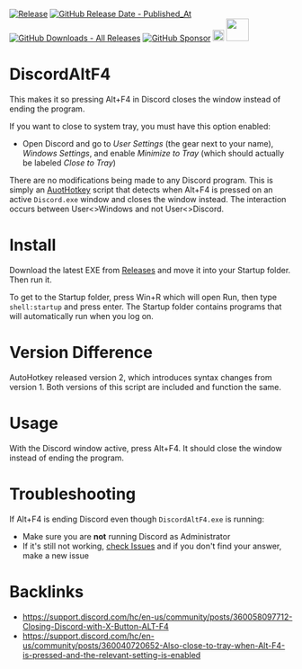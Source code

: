 [![Release](https://img.shields.io/github/v/release/asheroto/DiscordAltF4)](https://github.com/asheroto/DiscordAltF4/releases)
[![GitHub Release Date - Published_At](https://img.shields.io/github/release-date/asheroto/DiscordAltF4)](https://github.com/asheroto/DiscordAltF4/releases)
[![GitHub Downloads - All Releases](https://img.shields.io/github/downloads/asheroto/DiscordAltF4/total)](https://github.com/asheroto/DiscordAltF4/releases)
[![GitHub Sponsor](https://img.shields.io/github/sponsors/asheroto?label=Sponsor&logo=GitHub)](https://github.com/sponsors/asheroto?frequency=one-time&sponsor=asheroto)
<a href="https://ko-fi.com/asheroto"><img src="https://ko-fi.com/img/githubbutton_sm.svg" alt="Ko-Fi Button" height="20px"></a>
<a href="https://www.buymeacoffee.com/asheroto"><img src="https://img.buymeacoffee.com/button-api/?text=Buy me a coffee&emoji=&slug=DiscordAltF4&button_colour=FFDD00&font_colour=000000&font_family=Lato&outline_colour=000000&coffee_colour=ffffff)" height="40px"></a>

# DiscordAltF4
This makes it so pressing Alt+F4 in Discord closes the window instead of ending the program.

If you want to close to system tray, you must have this option enabled:
- Open Discord and go to *User Settings* (the gear next to your name), *Windows Settings*, and enable *Minimize to Tray* (which should actually be labeled *Close to Tray*)

There are no modifications being made to any Discord program. This is simply an [AuotHotkey](https://www.autohotkey.com/) script that detects when Alt+F4 is pressed on an active `Discord.exe` window and closes the window instead. The interaction occurs between User<>Windows and not User<>Discord.

# Install
Download the latest EXE from [Releases](https://github.com/asheroto/DiscordAltF4/releases) and move it into your Startup folder. Then run it.

To get to the Startup folder, press Win+R which will open Run, then type `shell:startup` and press enter. The Startup folder contains programs that will automatically run when you log on.

# Version Difference
AutoHotkey released version 2, which introduces syntax changes from version 1. Both versions of this script are included and function the same.

# Usage
With the Discord window active, press Alt+F4. It should close the window instead of ending the program.

# Troubleshooting
If Alt+F4 is ending Discord even though `DiscordAltF4.exe` is running:
- Make sure you are **not** running Discord as Administrator
- If it's still not working, [check Issues](https://github.com/asheroto/DiscordAltF4/issues) and if you don't find your answer, make a new issue

# Backlinks
- https://support.discord.com/hc/en-us/community/posts/360058097712-Closing-Discord-with-X-Button-ALT-F4
- https://support.discord.com/hc/en-us/community/posts/360040720652-Also-close-to-tray-when-Alt-F4-is-pressed-and-the-relevant-setting-is-enabled